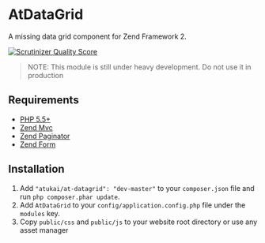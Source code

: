 # AtDataGrid

A missing data grid component for Zend Framework 2.

[![Scrutinizer Quality Score](https://scrutinizer-ci.com/g/atukai/AtDataGrid/badges/quality-score.png?s=f9e828e623137b09a68dbf29612351d610724282)](https://scrutinizer-ci.com/g/atukai/AtDataGrid/)

>NOTE: This module is still under heavy development. Do not use it in production

## Requirements

* [PHP 5.5+](http://php.net)
* [Zend Mvc](https://github.com/zendframework/zend-mvc)
* [Zend Paginator](https://github.com/zendframework/zend-paginator)
* [Zend Form](https://github.com/zendframework/zend-form)

## Installation

 1. Add `"atukai/at-datagrid": "dev-master"` to your `composer.json` file and run `php composer.phar update`.
 2. Add `AtDataGrid` to your `config/application.config.php` file under the `modules` key.
 3. Copy `public/css` and `public/js` to your website root directory or use any asset manager